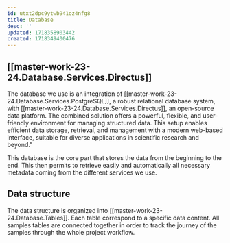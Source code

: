 ```yaml
---
id: utxt2dpc9ytwb941oz4nfg8
title: Database
desc: ''
updated: 1718358903442
created: 1718349400476
---
```


## [[master-work-23-24.Database.Services.Directus]]

The database we use is an integration of [[master-work-23-24.Database.Services.PostgreSQL]], a robust relational database system, with [[master-work-23-24.Database.Services.Directus]], an open-source data platform. The combined solution offers a powerful, flexible, and user-friendly environment for managing structured data. This setup enables efficient data storage, retrieval, and management with a modern web-based interface, suitable for diverse applications in scientific research and beyond."

This database is the core part that stores the data from the beginning to the end. This then permits to retrieve easily and automatically all necessary metadata coming from the different services we use.

## Data structure

The data structure is organized into [[master-work-23-24.Database.Tables]]. Each table correspond to a specific data content. All samples tables are connected together in order to track the journey of the samples through the whole project workflow. 



